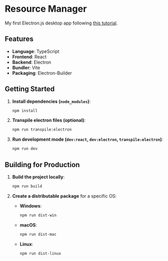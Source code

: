 # Resource Manager

My first Electron.js desktop app following [this tutorial](https://www.youtube.com/watch?v=fP-371MN0Ck).

## Features

-   **Language**: TypeScript
-   **Frontend**: React
-   **Backend**: Electron
-   **Bundler**: Vite
-   **Packaging**: Electron-Builder

## Getting Started

1. **Install dependencies (`node_modules`)**:

    ```bash
    npm install
    ```

2. **Transpile electron files (optional)**:

    ```bash
    npm run transpile:electron
    ```

3. **Run development mode (`dev:react`, `dev:electron`, `transpile:electron`)**:
    ```bash
    npm run dev
    ```

## Building for Production

1. **Build the project locally**:

    ```bash
    npm run build
    ```

2. **Create a distributable package** for a specific OS:

    - **Windows**:

        ```bash
        npm run dist-win
        ```

    - **macOS**:

        ```bash
        npm run dist-mac
        ```

    - **Linux**:

        ```bash
        npm run dist-linux
        ```
